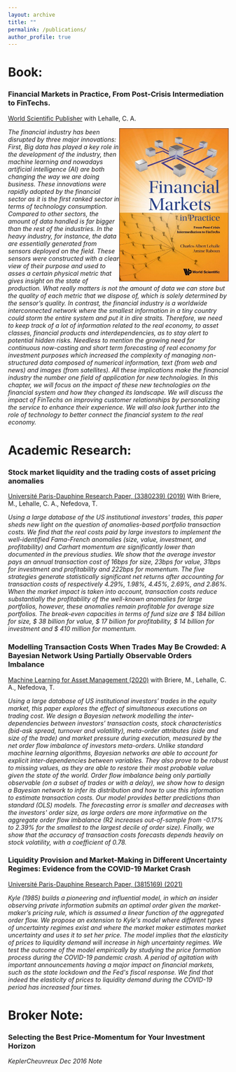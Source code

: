 ```yaml
---
layout: archive
title: ""
permalink: /publications/
author_profile: true
---
```



Book:
======

### Financial Markets in Practice, From Post-Crisis Intermediation to FinTechs.
[World Scientific Publisher](https://worldscientific.com/worldscibooks/10.1142/12731#t=aboutBook)
with Lehalle, C. A.

<img align="right" width="250" height="350" src="https://github.com/amineraboun/amineraboun.github.io/raw/master/images/Mybook_cover.jfif">

*The financial industry has been disrupted by three major innovations: First, Big data has played a key role in the development of the industry, then machine learning and nowadays artificial intelligence (AI) are both changing the way we are doing business. These innovations were rapidly adopted by the financial sector as it is the first ranked sector in terms of technology consumption. Compared to other sectors, the amount of data handled is far bigger than the rest of the industries. In the heavy industry, for instance, the data are essentially generated from sensors deployed on the field. These sensors were constructed with a clear view of their purpose and used to asses a certain physical metric that gives insight on the state of production. What really matters is not the amount of data we can store but the quality of each metric that we dispose of, which is solely determined by the sensor’s quality. In contrast, the financial industry is a worldwide interconnected network where the smallest information in a tiny country could storm the entire system and put it in dire straits. Therefore, we need to keep track of a lot of information related to the real economy, to asset classes, financial products and interdependencies, as to stay alert to potential hidden risks. Needless to mention the growing need for continuous now-casting and short term forecasting of real economy for investment purposes which increased the complexity of managing non-structured data composed of numerical information, text (from web and news) and images (from satellites). All these implications make the financial industry the number one field of application for new technologies. In this chapter, we will focus on the impact of these new technologies on the financial system and how they changed its landscape. We will discuss the impact of FinTechs on improving customer relationships by personalizing the service to enhance their experience. We will also look further into the role of technology to better connect the financial system to the real economy.*



Academic Research:
======

### Stock market liquidity and the trading costs of asset pricing anomalies
[Université Paris-Dauphine Research Paper, (3380239) (2019)](https://papers.ssrn.com/sol3/papers.cfm?abstract_id=3380239)
With Briere, M., Lehalle, C. A., Nefedova, T.

*Using a large database of the US institutional investors' trades, this paper sheds new light on the question of anomalies-based portfolio transaction costs. We find that the real costs paid by large investors to implement the well-identified Fama-French anomalies (size, value, investment, and profitability) and Carhart momentum are significantly lower than documented in the previous studies. We show that the average investor pays an annual transaction cost of 16bps for size, 23bps for value, 31bps for investment and profitability and 222bps for momentum. The five strategies generate statistically significant net returns after accounting for transaction costs of respectively 4.29%, 1.98%, 4.45%, 2.69%, and 2.86%. When the market impact is taken into account, transaction costs reduce substantially the profitability of the well-known anomalies for large portfolios, however, these anomalies remain profitable for average size portfolios. The break-even capacities in terms of fund size are $ 184 billion for size, $ 38 billion for value, $ 17 billion for profitability, $ 14 billion for investment and $ 410 million for momentum.* 


### Modelling Transaction Costs When Trades May Be Crowded: A Bayesian Network Using Partially Observable Orders Imbalance
[Machine Learning for Asset Management (2020)](https://papers.ssrn.com/sol3/papers.cfm?abstract_id=3420665)
with Briere, M., Lehalle, C. A., Nefedova, T.

*Using a large database of US institutional investors’ trades in the equity market, this paper explores the effect of simultaneous executions on trading cost. We design a Bayesian network modelling the inter-dependencies between investors’ transaction costs, stock characteristics (bid-ask spread, turnover and volatility), meta-order attributes (side and size of the trade) and market pressure during execution, measured by the net order flow imbalance of investors meta-orders. Unlike standard machine learning algorithms, Bayesian networks are able to account for explicit inter-dependencies between variables. They also prove to be robust to missing values, as they are able to restore their most probable value given the state of the world. Order flow imbalance being only partially observable (on a subset of trades or with a delay), we show how to design a Bayesian network to infer its distribution and how to use this information to estimate transaction costs. Our model provides better predictions than standard (OLS) models. The forecasting error is smaller and decreases with the investors' order size, as large orders are more informative on the aggregate order flow imbalance (R2 increases out-of-sample from -0.17% to 2.39% for the smallest to the largest decile of order size). Finally, we show that the accuracy of transaction costs forecasts depends heavily on stock volatility, with a coefficient of 0.78.*


### Liquidity Provision and Market-Making in Different Uncertainty Regimes: Evidence from the COVID-19 Market Crash
[Université Paris-Dauphine Research Paper, (3815169) (2021)](https://papers.ssrn.com/sol3/papers.cfm?abstract_id=3815169)

*Kyle (1985) builds a pioneering and influential model, in which an insider observing private information submits an optimal order given the market-maker’s pricing rule, which is assumed a linear function of the aggregated order flow. We propose an extension to Kyle's model where different types of uncertainty regimes exist and where the market maker estimates market uncertainty and uses it to set her price. The model implies that the elasticity of prices to liquidity demand will increase in high uncertainty regimes. We test the outcome of the model empirically by studying the price formation process during the COVID-19 pandemic crash. A period of agitation with important announcements having a major impact on financial markets, such as the state lockdown and the Fed's fiscal response. We find that indeed the elasticity of prices to liquidity demand during the COVID-19 period has increased four times.*




Broker Note:
======

### Selecting the Best Price-Momentum for Your Investment Horizon
*KeplerCheuvreux Dec 2016 Note*
